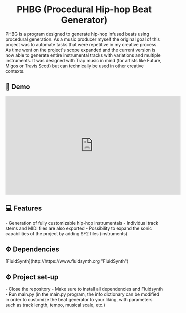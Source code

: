 <h1 align="center" id="title">PHBG (Procedural Hip-hop Beat Generator)</h1>

<p id="description">PHBG is a program designed to generate hip-hop infused beats using procedural generation. As a music producer myself the original goal of this project was to automate tasks that were repetitive in my creative process. As time went on the project's scope expanded and the current version is now able to generate entire instrumental tracks with variations and multiple instruments. It was designed with Trap music in mind (for artists like Future, Migos or Travis Scott) but can technically be used in other creative contexts.</p>

<h2>🎹 Demo</h2>
<iframe width="560" height="315" src="https://www.youtube.com/embed/Tddmk2HhWho?si=hDJwAPvdj4EaZRdq" title="YouTube video player" frameborder="0" allow="accelerometer; autoplay; clipboard-write; encrypted-media; gyroscope; picture-in-picture; web-share" referrerpolicy="strict-origin-when-cross-origin" allowfullscreen></iframe>

<h2>💻 Features</h2>
- Generation of fully customizable hip-hop instrumentals
- Individual track stems and MIDI files are also exported
- Possibility to expand the sonic capabilities of the project by adding SF2 files (instruments)

<h2>⚙️ Dependencies </h2>
[FluidSynth](http://https://www.fluidsynth.org "FluidSynth") 

<h2>⚙️ Project set-up </h2>
- Close the repository
- Make sure to install all dependencies and Fluidsynth
- Run main.py (in the main.py program, the info dictionary can be modified in order to customize the beat generator to your liking, with parameters such as track length, tempo, musical scale, etc.)